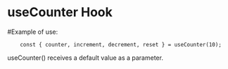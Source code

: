 # useCounter Hook

#Example of use:
```
    const { counter, increment, decrement, reset } = useCounter(10);
```

useCounter() receives a default value as a parameter.